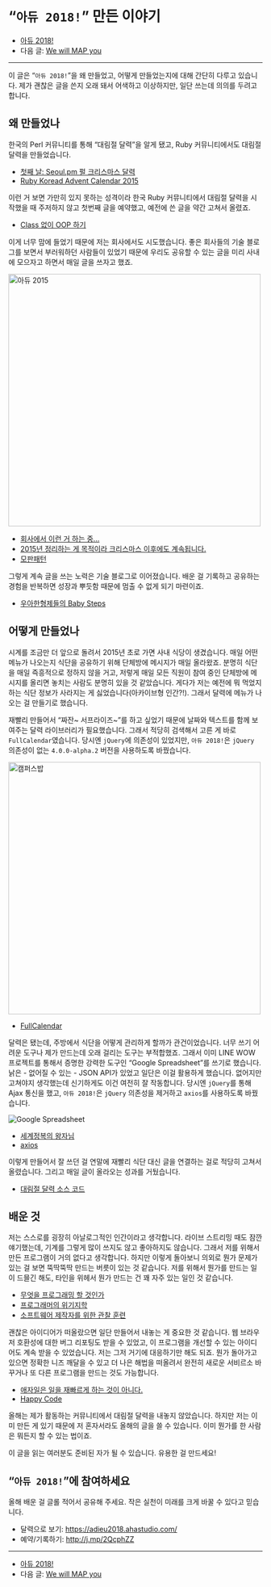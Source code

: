 # “`아듀 2018!`” 만든 이야기

- [아듀 2018!](https://adieu2018.ahastudio.com/)
- 다음 글: [We will MAP you](http://j.mp/2Q6ecKX)

---

이 글은 “`아듀 2018!`”을 왜 만들었고, 어떻게 만들었는지에 대해 간단히 다루고 있습니다.
제가 괜찮은 글을 쓴지 오래 돼서 어색하고 이상하지만, 일단 쓰는데 의의를 두려고 합니다.

## 왜 만들었나

한국의 Perl 커뮤니티를 통해 “대림절 달력”을 알게 됐고,
Ruby 커뮤니티에서도 대림절 달력을 만들었습니다.

- [첫째 날: Seoul.pm 펄 크리스마스 달력](http://j.mp/2RsiYia)
- [Ruby Koread Advent Calendar 2015](http://j.mp/2RsnMV5)

이런 거 보면 가만히 있지 못하는 성격이라
한국 Ruby 커뮤니티에서 대림절 달력을 시작했을 때 주저하지 않고 첫번째 글을 예약했고,
예전에 쓴 글을 약간 고쳐서 올렸죠.

- [Class 없이 OOP 하기](http://j.mp/1QPHpTf)

이게 너무 맘에 들었기 때문에 저는 회사에서도 시도했습니다.
좋은 회사들의 기술 블로그를 보면서 부러워하던 사람들이 있었기 때문에
우리도 공유할 수 있는 글을 미리 사내에 모으자고 하면서 매일 글을 쓰자고 했죠.

<img src="https://pbs.twimg.com/media/CXPa4yuUoAA2FmF.png" width="500" alt="아듀 2015">

- [회사에서 이런 거 하는 중...](http://j.mp/2RqTnGA)
- [2015년 정리하는 게 목적이라 크리스마스 이후에도 계속됩니다.](http://j.mp/2RqTWAc)
- [모판패턴](http://j.mp/2Q3NRNo)

그렇게 계속 글을 쓰는 노력은 기술 블로그로 이어졌습니다.
배운 걸 기록하고 공유하는 경험을 반복하면 성장과 뿌듯함 때문에 멈출 수 없게 되기 마련이죠.

- [우아한형제들의 Baby Steps](http://j.mp/299un3p)

## 어떻게 만들었나

시계를 조금만 더 앞으로 돌려서 2015년 초로 가면 사내 식당이 생겼습니다.
매일 어떤 메뉴가 나오는지 식단을 공유하기 위해 단체방에 메시지가 매일 올라왔죠.
분명히 식단을 매일 즉흥적으로 정하지 않을 거고,
저렇게 매일 모든 직원이 참여 중인 단체방에 메시지를 올리면 놓치는 사람도 분명히 있을 것 같았습니다.
게다가 저는 예전에 뭐 먹었지 하는 식단 정보가 사라지는 게 싫었습니다(아카이브형 인간?!).
그래서 달력에 메뉴가 나오는 걸 만들기로 했습니다.

재빨리 만들어서 “짜잔~ 서프라이즈~”를 하고 싶었기 때문에
날짜와 텍스트를 함께 보여주는 달력 라이브러리가 필요했습니다.
그래서 적당히 검색해서 고른 게 바로 `FullCalendar`였습니다.
당시엔 `jQuery`에 의존성이 있었지만,
`아듀 2018!`은 `jQuery` 의존성이 없는 `4.0.0-alpha.2` 버전을 사용하도록 바꿨습니다.

<img src="http://woowabros.github.io/img/2016-09-05/officebob-calendar.jpg" width="500" alt="캠퍼스밥">

- [FullCalendar](http://j.mp/2RsjJb9)

달력은 됐는데, 주방에서 식단을 어떻게 관리하게 할까가 관건이었습니다.
너무 쓰기 어려운 도구나 제가 만드는데 오래 걸리는 도구는 부적합했죠.
그래서 이미 LINE WOW 프로젝트를 통해서 증명한 강력한 도구인
“Google Spreadsheet”를 쓰기로 했습니다.
낡은 - 없어질 수 있는 - JSON API가 있었고 일단은 이걸 활용하게 했습니다.
없어지만 고쳐야지 생각했는데 신기하게도 이건 여전히 잘 작동합니다.
당시엔 `jQuery`를 통해 Ajax 통신을 했고,
`아듀 2018!`은 `jQuery` 의존성을 제거하고 `axios`를 사용하도록 바꿨습니다.

<img src="https://pbs.twimg.com/media/DtVqo6pVAAATdZB.jpg" alt="Google Spreadsheet">

- [세계정복의 왕자님](http://j.mp/2kLgq0A)
- [axios](http://j.mp/2zkeaod)

이렇게 만들어서 잘 쓰던 걸 연말에 재빨리 식단 대신 글을 연결하는 걸로 적당히 고쳐서 올렸습니다.
그리고 매일 글이 올라오는 성과를 거뒀습니다.

- [대림절 달력 소스 코드](http://j.mp/1XuTulc)

## 배운 것

저는 스스로를 굉장히 아날로그적인 인간이라고 생각합니다.
라이브 스트리밍 때도 잠깐 얘기했는데, 기계를 그렇게 많이 쓰지도 않고 좋아하지도 않습니다.
그래서 저를 위해서 만든 프로그램이 거의 없다고 생각합니다.
하지만 이렇게 돌아보니 의외로 뭔가 문제가 있는 걸 보면 뚝딱뚝딱 만드는 버릇이 있는 것 같습니다.
저를 위해서 뭔가를 만드는 일이 드믈긴 해도,
타인을 위헤서 뭔가 만드는 건 꽤 자주 있는 일인 것 같습니다.

- [무엇을 프로그래밍 할 것인가](http://j.mp/1OhDcRZ)
- [프로그래머의 위기지학](http://j.mp/1YqLCRY)
- [소프트웨어 제작자를 위한 관찰 훈련](http://j.mp/1NWulbo)

괜찮은 아이디어가 떠올랐으면 일단 만들어서 내놓는 게 중요한 것 같습니다.
웹 브라우저 호환성에 대한 버그 리포팅도 받을 수 있었고,
이 프로그램을 개선할 수 있는 아이디어도 계속 받을 수 있었습니다.
저는 그저 거기에 대응하기만 해도 되죠.
뭔가 돌아가고 있으면 정확한 니즈 깨달을 수 있고 더 나은 해법을 떠올려서
완전히 새로운 서비르소 바꾸거나 또 다른 프로그램을 만드는 것도 가능합니다.

- [애자일은 일을 재빠르게 하는 것이 아니다.](http://j.mp/2RsbPi7)
- [Happy Code](http://j.mp/2bPNW3i)

올해는 제가 활동하는 커뮤니티에서 대림절 달력을 내놓지 않았습니다.
하지만 저는 이미 만든 게 있기 때문에 저 혼자서라도 올해의 글을 쓸 수 있습니다.
이미 뭔가를 한 사람은 뭐든지 할 수 있는 법이죠.

이 글을 읽는 여러분도 준비된 자가 될 수 있습니다.
유용한 걸 만드세요!

## “`아듀 2018!`”에 참여하세요

올해 배운 걸 글롤 적어서 공유해 주세요.
작은 실천이 미래를 크게 바꿀 수 있다고 믿습니다.

- 달력으로 보기: <https://adieu2018.ahastudio.com/>
- 예약/기록하기: <http://j.mp/2QcphZZ>

---

- [아듀 2018!](https://adieu2018.ahastudio.com/)
- 다음 글: [We will MAP you](http://j.mp/2Q6ecKX)
